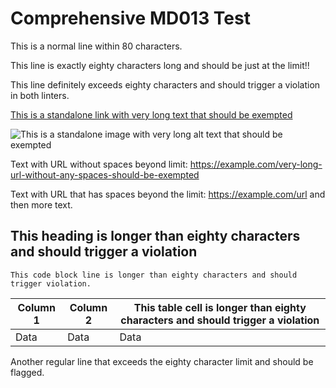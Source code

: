 # Comprehensive MD013 Test

This is a normal line within 80 characters.

This line is exactly eighty characters long and should be just at the limit!!

This line definitely exceeds eighty characters and should trigger a violation in both linters.

[Link reference that is very long]: https://example.com/very-long-url-that-should-be-exempted-from-line-length-rules

[This is a standalone link with very long text that should be exempted](https://example.com)

![This is a standalone image with very long alt text that should be exempted](https://example.com/image.jpg)

Text with URL without spaces beyond limit: https://example.com/very-long-url-without-any-spaces-should-be-exempted

Text with URL that has spaces beyond the limit: https://example.com/url and then more text.

## This heading is longer than eighty characters and should trigger a violation

```
This code block line is longer than eighty characters and should trigger violation.
```

| Column 1 | Column 2 | This table cell is longer than eighty characters and should trigger a violation |
|----------|----------|----------------------------------------------------------------------------------|
| Data     | Data     | Data                                                                             |

Another regular line that exceeds the eighty character limit and should be flagged.